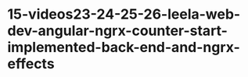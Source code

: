 # 15-videos23-24-25-26-leela-web-dev-angular-ngrx-counter-start-implemented-back-end-and-ngrx-effects